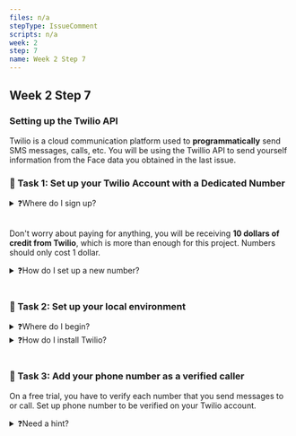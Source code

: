 ```yaml
---
files: n/a
stepType: IssueComment
scripts: n/a
week: 2
step: 7
name: Week 2 Step 7
---
```



## Week 2 Step 7

### Setting up the Twilio API
Twilio is a cloud communication platform used to **programmatically** send SMS messages, calls, etc. You will be using the Twillio API to send yourself information from the Face data you obtained in the last issue.

### 📝 Task 1: Set up your Twilio Account with a Dedicated Number

<details>
<summary>❓Where do I sign up?</summary>
</br>
* Go to [the twilio website](https://www.twilio.com/try-twilio) and create an account here.
</details>
</br>

Don't worry about paying for anything, you will be receiving **10 dollars of credit from Twilio**, which is more than enough for this project. Numbers should only cost 1 dollar.

<details>
<summary>❓How do I set up a new number?</summary>
</br>
* First navigate to your dashboard, then press the three dots on the navigation panel to the left of your screen. Click on the 'phone numbers' option to get to the following page:
  ![phone number page](https://user-images.githubusercontent.com/43687874/115098094-4cec7480-9eeb-11eb-9665-1a5fee2cfeaf.png)
* Press the blue button in the top right corner to buy your own number, which is preferably from your location. 
</details>
</br>

### 📝 Task 2: Set up your local environment
<details>
<summary>❓Where do I begin?</summary>
</br>
* Create a new directory on your computer, make an HTTP function with a node runtime and copy and paste the Face API code from the previous issue.
</details>

<details>
<summary>❓How do I install Twilio?</summary>
</br>
* In your project directory, initialize npm, then use the command `npm install twilio` to add the twilio API to your local environment.
</details>
</br>

### 📝 Task 3: Add your phone number as a verified caller
On a free trial, you have to verify each number that you send messages to or call. Set up phone number to be verified on your Twilio account.
<details>
<summary>❓Need a hint?</summary>
</br>
Go back to `phone numbers` in your [dashboard](https://www.twilio.com/console) and browse the options.
</details>
</br>


